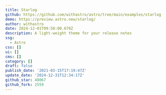 ```yaml
---
title: Starlog
github: https://github.com/withastro/astro/tree/main/examples/starlog
demo: https://preview.astro.new/starlog/
author: withastro
date: 2024-12-01T09:50:00.670Z
description: A light-weight theme for your release notes
ssg:
  - Astro
css: []
ui: []
cms: []
category: []
draft: false
publish_date: '2021-03-15T17:19:47Z'
update_date: '2024-12-31T12:34:17Z'
github_star: 48067
github_fork: 2559
---
```

